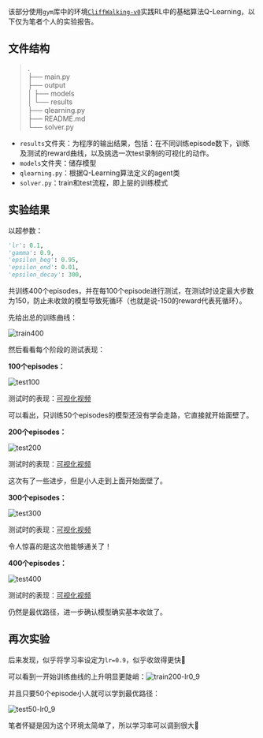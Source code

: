 该部分使用`gym`库中的环境[`CliffWalking-v0`](https://www.gymlibrary.dev/environments/toy_text/cliff_walking/)实践RL中的基础算法Q-Learning，以下仅为笔者个人的实验报告。

## 文件结构

> .  
> ├── main.py  
> ├── output  
> │   ├── models  
> │   └── results  
> ├── qlearning.py  
> ├── README.md  
> └── solver.py  

+ `results`文件夹：为程序的输出结果，包括：在不同训练episode数下，训练及测试的reward曲线，以及挑选一次test录制的可视化的动作。
+ `models`文件夹：储存模型
+ `qlearning.py`：根据Q-Learning算法定义的agent类
+ `solver.py`：train和test流程，即上层的训练模式

## 实验结果

以超参数：

```python
'lr': 0.1,
'gamma': 0.9,
'epsilon_beg': 0.95,
'epsilon_end': 0.01,
'epsilon_decay': 300,
```

共训练400个episodes，并在每100个episode进行测试，在测试时设定最大步数为150，防止未收敛的模型导致死循环（也就是说-150的reward代表死循环）。

先给出总的训练曲线：

![train400](./output/results/train400.png)

然后看看每个阶段的测试表现：

**100个episodes：**

![test100](./output/results/test100.png)

测试时的表现：[可视化视频](https://raw.githubusercontent.com/Stillwtm/RL-Learning/master/Q-Learning/output/results/cliff-walking-100-episode-0.mp4)

可以看出，只训练50个episodes的模型还没有学会走路，它直接就开始面壁了。

**200个episodes：**

![test200](./output/results/test200.png)

测试时的表现：[可视化视频](https://raw.githubusercontent.com/Stillwtm/RL-Learning/master/Q-Learning/output/results/cliff-walking-200-episode-0.mp4)

这次有了一些进步，但是小人走到上面开始面壁了。

**300个episodes：**

![test300](./output/results/test300.png)

测试时的表现：[可视化视频](https://raw.githubusercontent.com/Stillwtm/RL-Learning/master/Q-Learning/output/results/cliff-walking-300-episode-0.mp4)

令人惊喜的是这次他能够通关了！

**400个episodes：**

![test400](./output/results/test400.png)

测试时的表现：[可视化视频](https://raw.githubusercontent.com/Stillwtm/RL-Learning/master/Q-Learning/output/results/cliff-walking-400-episode-0.mp4)

仍然是最优路径，进一步确认模型确实基本收敛了。

## 再次实验

后来发现，似乎将学习率设定为`lr=0.9`，似乎收敛得更快🤔

可以看到一开始训练曲线的上升明显更陡峭：![train200-lr0_9](./output/results/train200-lr=0_9.png)

并且只要50个episode小人就可以学到最优路径：

![test50-lr0_9](./output/results/test50-lr=0_9.png)

笔者怀疑是因为这个环境太简单了，所以学习率可以调到很大🤔
